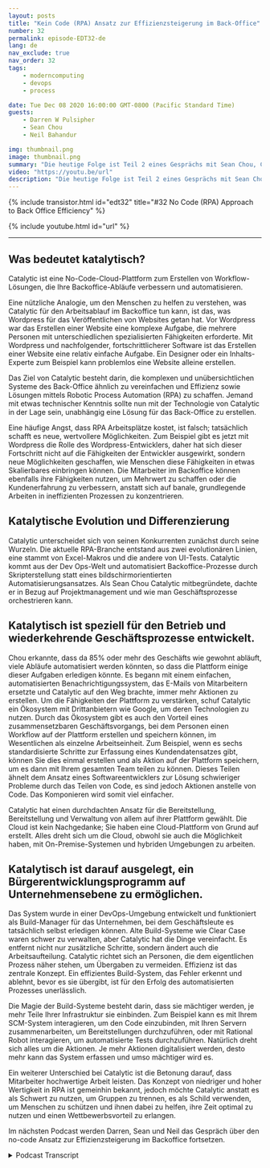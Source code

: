 ```yaml
---
layout: posts
title: "Kein Code (RPA) Ansatz zur Effizienzsteigerung im Back-Office"
number: 32
permalink: episode-EDT32-de
lang: de
nav_exclude: true
nav_order: 32
tags:
    - moderncomputing
    - devops
    - process

date: Tue Dec 08 2020 16:00:00 GMT-0800 (Pacific Standard Time)
guests:
    - Darren W Pulsipher
    - Sean Chou
    - Neil Bahandur

img: thumbnail.png
image: thumbnail.png
summary: "Die heutige Folge ist Teil 2 eines Gesprächs mit Sean Chou, CEO von Catalytic, und Neil Bahadur, Leiter der Partnerschaften bei Catalytic. Sie sprechen mit Darren über ihren No-Code-Ansatz zur Effizienzsteigerung im Backoffice mit einer Plattform, die RPA- und KI-Technologie nutzt."
video: "https://youtu.be/url"
description: "Die heutige Folge ist Teil 2 eines Gesprächs mit Sean Chou, CEO von Catalytic, und Neil Bahadur, Leiter der Partnerschaften bei Catalytic. Sie sprechen mit Darren über ihren No-Code-Ansatz zur Effizienzsteigerung im Backoffice mit einer Plattform, die RPA- und KI-Technologie nutzt."
---
```


<div>
{% include transistor.html id="edt32" title="#32 No Code (RPA) Approach to Back Office Efficiency" %}

{% include youtube.html id="url" %}
</div>

---

## Was bedeutet katalytisch?

Catalytic ist eine No-Code-Cloud-Plattform zum Erstellen von Workflow-Lösungen, die Ihre Backoffice-Abläufe verbessern und automatisieren.

Eine nützliche Analogie, um den Menschen zu helfen zu verstehen, was Catalytic für den Arbeitsablauf im Backoffice tun kann, ist das, was Wordpress für das Veröffentlichen von Websites getan hat. Vor Wordpress war das Erstellen einer Website eine komplexe Aufgabe, die mehrere Personen mit unterschiedlichen spezialisierten Fähigkeiten erforderte. Mit Wordpress und nachfolgender, fortschrittlicherer Software ist das Erstellen einer Website eine relativ einfache Aufgabe. Ein Designer oder ein Inhalts-Experte zum Beispiel kann problemlos eine Website alleine erstellen.

Das Ziel von Catalytic besteht darin, die komplexen und unübersichtlichen Systeme des Back-Office ähnlich zu vereinfachen und Effizienz sowie Lösungen mittels Robotic Process Automation (RPA) zu schaffen. Jemand mit etwas technischer Kenntnis sollte nun mit der Technologie von Catalytic in der Lage sein, unabhängig eine Lösung für das Back-Office zu erstellen.

Eine häufige Angst, dass RPA Arbeitsplätze kostet, ist falsch; tatsächlich schafft es neue, wertvollere Möglichkeiten. Zum Beispiel gibt es jetzt mit Wordpress die Rolle des Wordpress-Entwicklers, daher hat sich dieser Fortschritt nicht auf die Fähigkeiten der Entwickler ausgewirkt, sondern neue Möglichkeiten geschaffen, wie Menschen diese Fähigkeiten in etwas Skalierbares einbringen können. Die Mitarbeiter im Backoffice können ebenfalls ihre Fähigkeiten nutzen, um Mehrwert zu schaffen oder die Kundenerfahrung zu verbessern, anstatt sich auf banale, grundlegende Arbeiten in ineffizienten Prozessen zu konzentrieren.

## Katalytische Evolution und Differenzierung

Catalytic unterscheidet sich von seinen Konkurrenten zunächst durch seine Wurzeln. Die aktuelle RPA-Branche entstand aus zwei evolutionären Linien, eine stammt von Excel-Makros und die andere von UI-Tests. Catalytic kommt aus der Dev Ops-Welt und automatisiert Backoffice-Prozesse durch Skripterstellung statt eines bildschirmorientierten Automatisierungsansatzes. Als Sean Chou Catalytic mitbegründete, dachte er in Bezug auf Projektmanagement und wie man Geschäftsprozesse orchestrieren kann.

## Katalytisch ist speziell für den Betrieb und wiederkehrende Geschäftsprozesse entwickelt.

Chou erkannte, dass da 85% oder mehr des Geschäfts wie gewohnt abläuft, viele Abläufe automatisiert werden könnten, so dass die Plattform einige dieser Aufgaben erledigen könnte. Es begann mit einem einfachen, automatisierten Benachrichtigungssystem, das E-Mails von Mitarbeitern ersetzte und Catalytic auf den Weg brachte, immer mehr Aktionen zu erstellen. Um die Fähigkeiten der Plattform zu verstärken, schuf Catalytic ein Ökosystem mit Drittanbietern wie Google, um deren Technologien zu nutzen. Durch das Ökosystem gibt es auch den Vorteil eines zusammensetzbaren Geschäftsvorgangs, bei dem Personen einen Workflow auf der Plattform erstellen und speichern können, im Wesentlichen als einzelne Arbeitseinheit. Zum Beispiel, wenn es sechs standardisierte Schritte zur Erfassung eines Kundendatensatzes gibt, können Sie dies einmal erstellen und als Aktion auf der Plattform speichern, um es dann mit Ihrem gesamten Team teilen zu können. Dieses Teilen ähnelt dem Ansatz eines Softwareentwicklers zur Lösung schwieriger Probleme durch das Teilen von Code, es sind jedoch Aktionen anstelle von Code. Das Komponieren wird somit viel einfacher.

Catalytic hat einen durchdachten Ansatz für die Bereitstellung, Bereitstellung und Verwaltung von allem auf ihrer Plattform gewählt. Die Cloud ist kein Nachgedanke; Sie haben eine Cloud-Plattform von Grund auf erstellt. Alles dreht sich um die Cloud, obwohl sie auch die Möglichkeit haben, mit On-Premise-Systemen und hybriden Umgebungen zu arbeiten.

## Katalytisch ist darauf ausgelegt, ein Bürgerentwicklungsprogramm auf Unternehmensebene zu ermöglichen.

Das System wurde in einer DevOps-Umgebung entwickelt und funktioniert als Build-Manager für das Unternehmen, bei dem Geschäftsleute es tatsächlich selbst erledigen können. Alte Build-Systeme wie Clear Case waren schwer zu verwalten, aber Catalytic hat die Dinge vereinfacht. Es entfernt nicht nur zusätzliche Schritte, sondern ändert auch die Arbeitsaufteilung. Catalytic richtet sich an Personen, die dem eigentlichen Prozess näher stehen, um Übergaben zu vermeiden. Effizienz ist das zentrale Konzept. Ein effizientes Build-System, das Fehler erkennt und ablehnt, bevor es sie übergibt, ist für den Erfolg des automatisierten Prozesses unerlässlich.

Die Magie der Build-Systeme besteht darin, dass sie mächtiger werden, je mehr Teile Ihrer Infrastruktur sie einbinden. Zum Beispiel kann es mit Ihrem SCM-System interagieren, um den Code einzubinden, mit Ihren Servern zusammenarbeiten, um Bereitstellungen durchzuführen, oder mit Rational Robot interagieren, um automatisierte Tests durchzuführen. Natürlich dreht sich alles um die Aktionen. Je mehr Aktionen digitalisiert werden, desto mehr kann das System erfassen und umso mächtiger wird es.

Ein weiterer Unterschied bei Catalytic ist die Betonung darauf, dass Mitarbeiter hochwertige Arbeit leisten. Das Konzept von niedriger und hoher Wertigkeit in RPA ist gemeinhin bekannt, jedoch möchte Catalytic anstatt es als Schwert zu nutzen, um Gruppen zu trennen, es als Schild verwenden, um Menschen zu schützen und ihnen dabei zu helfen, ihre Zeit optimal zu nutzen und einen Wettbewerbsvorteil zu erlangen.

Im nächsten Podcast werden Darren, Sean und Neil das Gespräch über den no-code Ansatz zur Effizienzsteigerung im Backoffice fortsetzen.



<details>
<summary> Podcast Transcript </summary>

<p></p>

</details>
